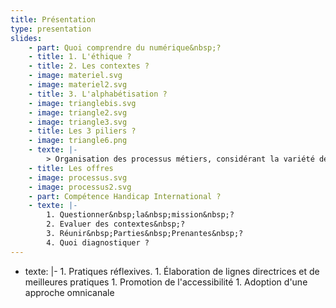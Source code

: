 ```yaml
---
title: Présentation
type: presentation
slides:
    - part: Quoi comprendre du numérique&nbsp;?
    - title: 1. L'éthique ?
    - title: 2. Les contextes ?
    - image: materiel.svg
    - image: materiel2.svg
    - title: 3. L'alphabétisation ?
    - image: trianglebis.svg
    - image: triangle2.svg
    - image: triangle3.svg
    - title: Les 3 piliers ?
    - image: triangle6.png
    - texte: |-
        > Organisation des processus métiers, considérant la variété des parcours utilisateurs (en fonction de leur particularité), au regard de la mission de l'organisme. 
    - title: Les offres
    - image: processus.svg
    - image: processus2.svg
    - part: Compétence Handicap International ?
    - texte: |-
        1. Questionner&nbsp;la&nbsp;mission&nbsp;?
        2. Evaluer des contextes&nbsp;?
        3. Réunir&nbsp;Parties&nbsp;Prenantes&nbsp;?
        4. Quoi diagnostiquer ?
---
```


- texte: |-
        1. Pratiques réflexives. 
        1. Élaboration de lignes directrices et de meilleures pratiques
        1. Promotion de l'accessibilité
        1. Adoption d'une approche omnicanale
